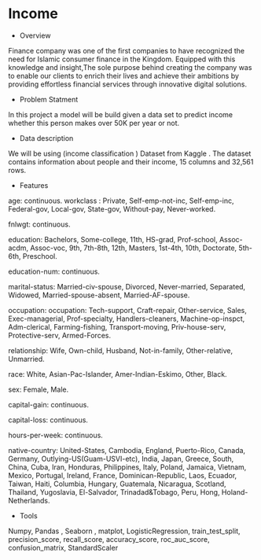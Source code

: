 # Income





- Overview

Finance company was one of the first companies to have recognized the need for Islamic consumer finance in the Kingdom. Equipped with this knowledge and insight,The sole purpose behind creating the company was to enable our clients to enrich their lives and achieve their ambitions by providing effortless financial services through innovative digital solutions.




- Problem Statment

In this project a model will be build given a data set to predict income whether this person makes over 50K per year or not.



- Data description 

We will be using (income classification ) Dataset from Kaggle .
The dataset contains information about people and their income, 15 columns and 32,561 rows.



- Features 

age: continuous.
workclass : Private, Self-emp-not-inc, Self-emp-inc, Federal-gov, Local-gov, State-gov, Without-pay, Never-worked.

fnlwgt: continuous.

education: Bachelors, Some-college, 11th, HS-grad, Prof-school, Assoc-acdm, Assoc-voc, 9th, 7th-8th, 12th, Masters, 1st-4th, 10th, Doctorate, 5th-6th, Preschool.

education-num: continuous.

marital-status: Married-civ-spouse, Divorced, Never-married, Separated, Widowed, Married-spouse-absent, Married-AF-spouse.

occupation: occupation: Tech-support, Craft-repair, Other-service, Sales, Exec-managerial, Prof-specialty, Handlers-cleaners, Machine-op-inspct, Adm-clerical, Farming-fishing, Transport-moving, Priv-house-serv, Protective-serv, Armed-Forces.

relationship: Wife, Own-child, Husband, Not-in-family, Other-relative, Unmarried.

race: White, Asian-Pac-Islander, Amer-Indian-Eskimo, Other, Black.

sex: Female, Male.

capital-gain: continuous.

capital-loss: continuous.

hours-per-week: continuous.

native-country: United-States, Cambodia, England, Puerto-Rico, Canada, Germany, Outlying-US(Guam-USVI-etc), India, Japan, Greece, South, China, Cuba, Iran, Honduras, Philippines, Italy, Poland, Jamaica, Vietnam, Mexico, Portugal, Ireland, France, Dominican-Republic, Laos, Ecuador, Taiwan, Haiti, Columbia, Hungary, Guatemala, Nicaragua, Scotland, Thailand, Yugoslavia, El-Salvador, Trinadad&Tobago, Peru, Hong, Holand-Netherlands.






- Tools 

Numpy, Pandas , Seaborn , matplot, LogisticRegression, train_test_split, precision_score, recall_score, accuracy_score, roc_auc_score, confusion_matrix, StandardScaler

